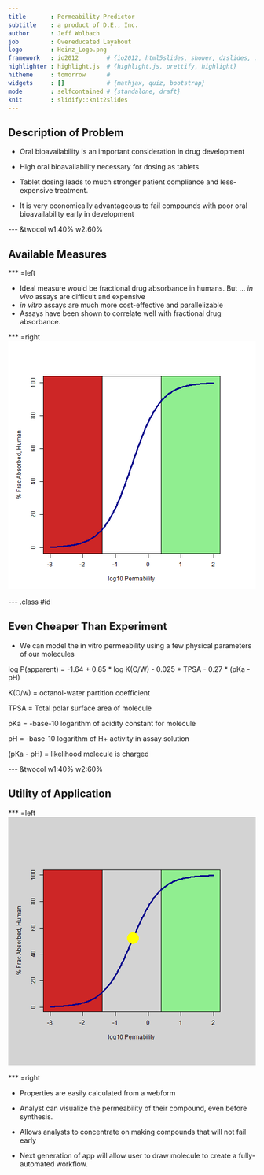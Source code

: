 ```yaml
---
title       : Permeability Predictor
subtitle    : a product of D.E., Inc.
author      : Jeff Wolbach
job         : Overeducated Layabout
logo        : Heinz_Logo.png
framework   : io2012        # {io2012, html5slides, shower, dzslides, ...}
highlighter : highlight.js  # {highlight.js, prettify, highlight}
hitheme     : tomorrow      # 
widgets     : []            # {mathjax, quiz, bootstrap}
mode        : selfcontained # {standalone, draft}
knit        : slidify::knit2slides
---
```


## Description of Problem

- Oral bioavailability is an important consideration in drug development

- High oral bioavailability necessary for dosing as tablets

- Tablet dosing leads to much stronger patient compliance and less-expensive treatment.

- It is very economically advantageous to fail compounds with poor oral bioavailability early in development


--- &twocol w1:40% w2:60%

## Available Measures
*** =left
- Ideal measure would be fractional drug absorbance in humans.  But ... <i>in vivo</i> assays are difficult and expensive
- <i>in vitro</i> assays are much more cost-effective and parallelizable
- Assays have been shown to correlate well with fractional drug absorbance.

*** =right
![plot of chunk unnamed-chunk-1](assets/fig/unnamed-chunk-1.png) 

--- .class #id

## Even Cheaper Than Experiment

- We can model the in vitro permeability using a few physical parameters of our molecules

log P(apparent) = -1.64 + 0.85 * log K(O/W) - 0.025 * TPSA - 0.27 * (pKa - pH)

K(O/w) = octanol-water partition coefficient

TPSA = Total polar surface area of molecule

pKa = -base-10 logarithm of acidity constant for molecule

pH = -base-10 logarithm of H+ activity in assay solution

(pKa - pH) = likelihood molecule is charged


--- &twocol w1:40% w2:60%

## Utility of Application

*** =left
![plot of chunk unnamed-chunk-2](assets/fig/unnamed-chunk-2.png) 

*** =right
- Properties are easily calculated from a webform
- Analyst can visualize the permeability of their compound, even before synthesis.
- Allows analysts to concentrate on making compounds that will not fail early

- Next generation of app will allow user to draw molecule to create a fully-automated workflow.





